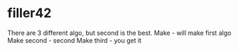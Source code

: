 # filler42

There are 3 different algo, but second is the best.
Make        - will make first algo
Make second - second
Make third  - you get it
